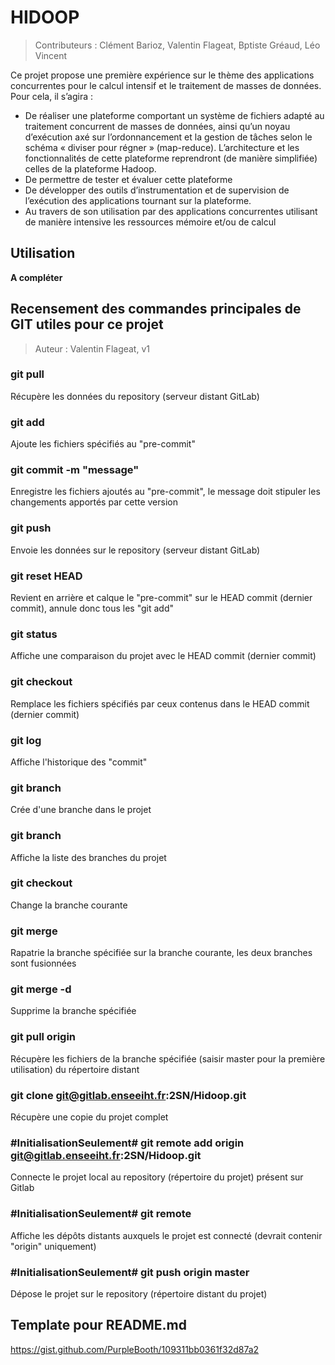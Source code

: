 # HIDOOP
> Contributeurs : Clément Barioz, Valentin Flageat, Bptiste Gréaud, Léo Vincent

Ce projet propose une première expérience sur le thème des applications concurrentes pour le calcul intensif et le traitement de masses de données. Pour cela, il s’agira :
* De réaliser une plateforme comportant un système de fichiers adapté au traitement concurrent de masses de données, ainsi qu’un noyau d’exécution axé sur l’ordonnancement et la gestion de tâches selon le schéma « diviser pour régner » (map-reduce). L’architecture et les fonctionnalités de cette plateforme reprendront (de manière simplifiée) celles de la plateforme Hadoop.
* De permettre de tester et évaluer cette plateforme
* De développer des outils d’instrumentation et de supervision de l’exécution des applications tournant sur la plateforme.
* Au travers de son utilisation par des applications concurrentes utilisant de manière intensive les ressources mémoire et/ou de calcul

## Utilisation
**A compléter**



## Recensement des commandes principales de GIT utiles pour ce projet
> Auteur : Valentin Flageat, v1

### git pull
Récupère les données du repository (serveur distant GitLab)

### git add <path>
Ajoute les fichiers spécifiés au "pre-commit"

### git commit -m "message"
Enregistre les fichiers ajoutés au "pre-commit", le message doit stipuler les changements apportés par cette version

### git push
Envoie les données sur le repository (serveur distant GitLab)

### git reset HEAD
Revient en arrière et calque le "pre-commit" sur le HEAD commit (dernier commit), annule donc tous les "git add"

### git status
Affiche une comparaison du projet avec le HEAD commit (dernier commit)

### git checkout <path>
Remplace les fichiers spécifiés par ceux contenus dans le HEAD commit (dernier commit)

### git log
Affiche l'historique des "commit"

### git branch <branchname>
Crée d'une branche dans le projet

### git branch <branchname>
Affiche la liste des branches du projet

### git checkout <branchname>
Change la branche courante

### git merge <branchname>
Rapatrie la branche spécifiée sur la branche courante, les deux branches sont fusionnées

### git merge -d <branchname>
Supprime la branche spécifiée

### git pull origin <branch>
Récupère les fichiers de la branche spécifiée (saisir master pour la première utilisation) du répertoire distant

### git clone git@gitlab.enseeiht.fr:2SN/Hidoop.git
Récupère une copie du projet complet

### #InitialisationSeulement# git remote add origin git@gitlab.enseeiht.fr:2SN/Hidoop.git
Connecte le projet local au repository (répertoire du projet) présent sur Gitlab

### #InitialisationSeulement# git remote
Affiche les dépôts distants auxquels le projet est connecté (devrait contenir "origin" uniquement)

### #InitialisationSeulement# git push origin master
Dépose le projet sur le repository (répertoire distant du projet) 



## Template pour README.md
https://gist.github.com/PurpleBooth/109311bb0361f32d87a2
